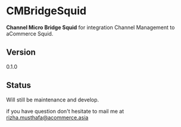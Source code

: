 CMBridgeSquid
=============

**Channel Micro Bridge Squid** for integration Channel Management to aCommerce Squid.

Version
-------
0.1.0

Status
------
Will still be maintenance and develop.

if you have question don't hesitate to mail me at <rizha.musthafa@acommerce.asia>